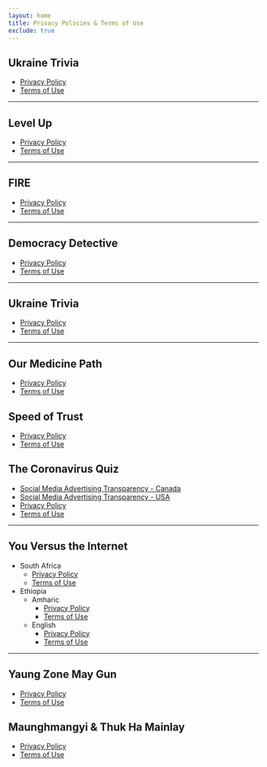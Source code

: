 ```yaml
---
layout: home
title: Privacy Policies & Terms of Use
exclude: true
---
```


## Ukraine Trivia

- [Privacy Policy](/documents/ut-pp)
- [Terms of Use](/documents/ut-tou)

---

## Level Up

- [Privacy Policy](/documents/lu-pp)
- [Terms of Use](/documents/lu-tou)

---

## FIRE

- [Privacy Policy](/documents/fire-pp)
- [Terms of Use](/documents/fire-tou)

---

## Democracy Detective

- [Privacy Policy](/documents/dd-pp)
- [Terms of Use](/documents/dd-tou)

---

## Ukraine Trivia

- [Privacy Policy](/documents/ut-pp)
- [Terms of Use](/documents/ut-tou)

---

## Our Medicine Path

- [Privacy Policy](/documents/mp-pp)
- [Terms of Use](/documents/mp-tou)

## Speed of Trust

- [Privacy Policy](/documents/sot-pp)
- [Terms of Use](/documents/sot-tou)

## The Coronavirus Quiz

- [Social Media Advertising Transparency - Canada](/documents/COVID19/The%20Coronavirus%20Quiz/Social%20Media%20Advertising%20Transparency/Canada_-_It_s_Contagious_AD_Set.pdf)
- [Social Media Advertising Transparency - USA](/documents/COVID19/The%20Coronavirus%20Quiz/Social%20Media%20Advertising%20Transparency/US_-It_s_Infectious_AD_Set.pdf)
- [Privacy Policy](/documents/tcq-pp/)
- [Terms of Use](/documents/tcq-tou/)

---

## You Versus the Internet

- South Africa
  - [Privacy Policy](/documents/yvti-za-pp)
  - [Terms of Use](/documents/yvti-za-tou)
- Ethiopia
  - Amharic
    - [Privacy Policy](/documents/yvti-eth-am-pp)
    - [Terms of Use](/documents/yvti-eth-am-tou)
  - English
    - [Privacy Policy](/documents/yvti-eth-en-pp/)
    - [Terms of Use](/documents/yvti-eth-en-tou/)

---

## Yaung Zone May Gun

- [Privacy Policy](/documents/yzmg-pp)
- [Terms of Use](/documents/yzmg-tou)

## Maunghmangyi & Thuk Ha Mainlay

- [Privacy Policy](/documents/mgh-pp)
- [Terms of Use](/documents/mgh-tou)
